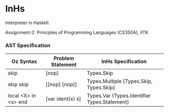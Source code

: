 # InHs

Interpreter in Haskell.

Assignment-2: Principles of Programming Languages (CS350A), IITK

### AST Specification

| __Oz Syntax__ | __Problem Statement__ | __InHs Specification__ |
|-------------|------------|------------|
| skip | [nop] | Types.Skip |
| skip skip | [[nop] [nop]] | Types.Multiple [Types.Skip, Types.Skip] |
| local \<X\> in \<s\> end | [var ident(x) s] | Types.Var {Types.Identifier Types.Statement} |
